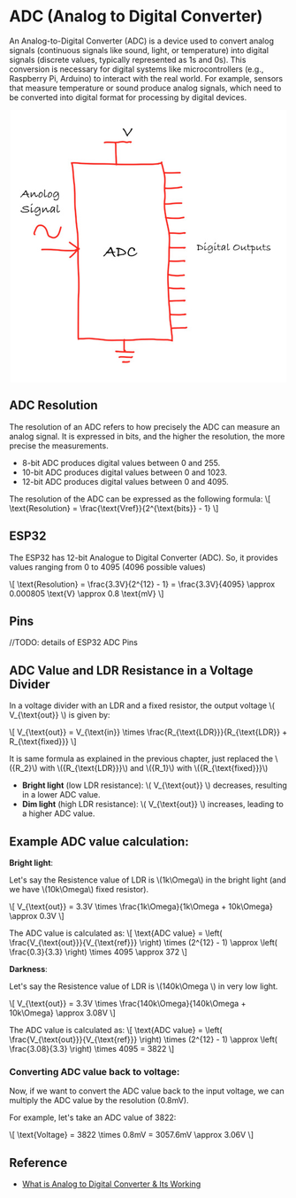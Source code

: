 # ADC (Analog to Digital Converter)

An Analog-to-Digital Converter (ADC) is a device used to convert analog signals (continuous signals like sound, light, or temperature) into digital signals (discrete values, typically represented as 1s and 0s). This conversion is necessary for digital systems like microcontrollers (e.g., Raspberry Pi, Arduino) to interact with the real world. For example, sensors that measure temperature or sound produce analog signals, which need to be converted into digital format for processing by digital devices.

<img style="display: block; margin: auto;" alt="ADC" src="../images/adc.jpg"/>

## ADC Resolution
The resolution of an ADC refers to how precisely the ADC can measure an analog signal. It is expressed in bits, and the higher the resolution, the more precise the measurements.

- 8-bit ADC produces digital values between 0 and 255.
- 10-bit ADC produces digital values between 0 and 1023.
- 12-bit ADC produces digital values between 0 and 4095.

The resolution of the ADC can be expressed as the following formula:
\\[
\text{Resolution} = \frac{\text{Vref}}{2^{\text{bits}} - 1}
\\]

## ESP32
The ESP32 has 12-bit Analogue to Digital Converter (ADC). So, it provides values ranging from 0 to 4095 (4096 possible values)

\\[
\text{Resolution} = \frac{3.3V}{2^{12} - 1} = \frac{3.3V}{4095} \approx 0.000805 \text{V} \approx 0.8 \text{mV}
\\]

## Pins
//TODO: details of ESP32 ADC Pins

## ADC Value and LDR Resistance in a Voltage Divider
In a voltage divider with an LDR and a fixed resistor, the output voltage \\( V_{\text{out}} \\) is given by:

\\[
V_{\text{out}} = V_{\text{in}} \times \frac{R_{\text{LDR}}}{R_{\text{LDR}} + R_{\text{fixed}}}
\\]

It is same formula as explained in the previous chapter, just replaced the \\({R_2}\\) with \\({R_{\text{LDR}}}\\) and \\({R_1}\\) with \\({R_{\text{fixed}}}\\)

- **Bright light** (low LDR resistance): \\( V_{\text{out}} \\) decreases, resulting in a lower ADC value.
- **Dim light** (high LDR resistance): \\( V_{\text{out}} \\) increases, leading to a higher ADC value.

## Example ADC value calculation:

**Bright light**:

 Let's say the Resistence value of LDR is \\(1k\Omega\\) in the bright light (and we have \\(10k\Omega\\) fixed resistor).
  
\\[
V_{\text{out}} = 3.3V \times \frac{1k\Omega}{1k\Omega + 10k\Omega} \approx 0.3V
\\]

The ADC value is calculated as:
\\[
\text{ADC value} = \left( \frac{V_{\text{out}}}{V_{\text{ref}}} \right) \times (2^{12} - 1) \approx \left( \frac{0.3}{3.3} \right) \times 4095 \approx 372
\\]

**Darkness**:

  Let's say the Resistence value of LDR is \\(140k\Omega \\) in very low light.
  
\\[
V_{\text{out}} = 3.3V \times \frac{140k\Omega}{140k\Omega + 10k\Omega} \approx 3.08V
\\]

The ADC value is calculated as:
\\[
\text{ADC value} = \left( \frac{V_{\text{out}}}{V_{\text{ref}}} \right) \times (2^{12} - 1) \approx \left( \frac{3.08}{3.3} \right) \times 4095 = 3822
\\]

### **Converting ADC value back to voltage**:

Now, if we want to convert the ADC value back to the input voltage, we can multiply the ADC value by the resolution (0.8mV).

For example, let's take an ADC value of 3822:

\\[
\text{Voltage} = 3822 \times 0.8mV = 3057.6mV \approx 3.06V
\\]


## Reference
- [What is Analog to Digital Converter & Its Working](https://www.elprocus.com/analog-to-digital-converter/)

